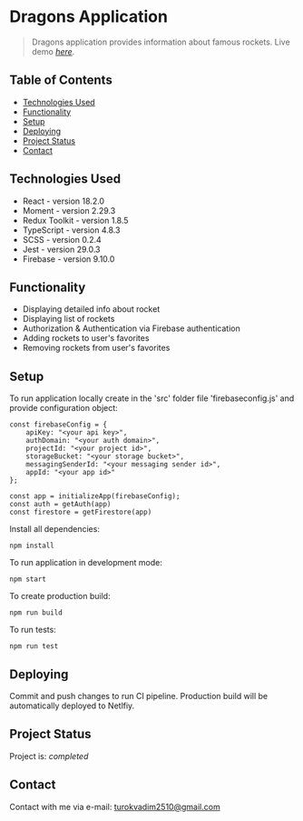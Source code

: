 # Dragons Application

> Dragons application provides information about famous rockets.
> Live demo
> [_here_](https://candid-granita-4d7759.netlify.app/). <!-- If you have the project hosted somewhere, include the link here. -->

## Table of Contents
* [Technologies Used](#technologies-used)
* [Functionality](#functionality)
* [Setup](#setup)
* [Deploying](#deploying)
* [Project Status](#project-status)
* [Contact](#contact)
<!-- * [License](#license) -->


## Technologies Used
- React - version 18.2.0
- Moment - version 2.29.3
- Redux Toolkit - version 1.8.5
- TypeScript - version 4.8.3
- SCSS - version 0.2.4
- Jest - version 29.0.3
- Firebase - version 9.10.0


## Functionality
- Displaying detailed info about rocket
- Displaying list of rockets
- Authorization & Authentication via Firebase authentication
- Adding rockets to user's favorites
- Removing rockets from user's favorites


## Setup
To run application locally create in the 'src' folder file 'firebaseconfig.js' and provide configuration object:

```
const firebaseConfig = {
    apiKey: "<your api key>",
    authDomain: "<your auth domain>",
    projectId: "<your project id>",
    storageBucket: "<your storage bucket>",
    messagingSenderId: "<your messaging sender id>",
    appId: "<your app id>"
};

const app = initializeApp(firebaseConfig);
const auth = getAuth(app)
const firestore = getFirestore(app)
```

Install all dependencies:

```
npm install
```


To run application in development mode:

```
npm start
```

To create production build:

```
npm run build
```

To run tests:

```
npm run test
```

## Deploying
Commit and push changes to run CI pipeline. Production build will be automatically deployed to Netlfiy. 


## Project Status
Project is: _completed_


## Contact
Contact with me via e-mail: turokvadim2510@gmail.com


<!-- Optional -->
<!-- ## License -->
<!-- This project is open source and available under the [... License](). -->
